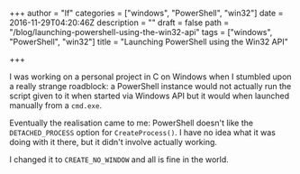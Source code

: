 +++
author = "lf"
categories = ["windows", "PowerShell", "win32"]
date = 2016-11-29T04:20:46Z
description = ""
draft = false
path = "/blog/launching-powershell-using-the-win32-api"
tags = ["windows", "PowerShell", "win32"]
title = "Launching PowerShell using the Win32 API"

+++

I was working on a personal project in C on Windows when I stumbled upon a really strange roadblock: a PowerShell instance would not actually run the script given to it when started via Windows API but it would when launched manually from a `cmd.exe`. 

Eventually the realisation came to me: PowerShell doesn't like the `DETACHED_PROCESS` option for `CreateProcess()`. I have no idea what it was doing with it there, but it didn't involve actually working.

I changed it to `CREATE_NO_WINDOW` and all is fine in the world.

